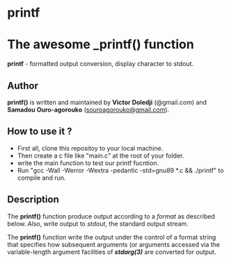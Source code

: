 # printf

# The awesome _printf() function

**printf** - formatted output conversion, display character to stdout.

## Author

**printf()** is written and maintained by **Victor Doledji** (@gmail.com) and **Samadou Ouro-agorouko** (souroagorouko@gmail.com).

## How to use it ?

* First all, clone this repositoy to your local machine.
* Then create a c file like "main.c" at the root of your folder.
* write the main function to test our printf fucntion.
* Run "gcc -Wall -Werror -Wextra -pedantic -std=gnu89 *.c && ./printf" to compile and run.

## Description
The **printf()** function produce output according to a *format* as described below. Also, write output to *stdout*, the standard output stream.

The  **printf()** function write the output under the control of a format string that specifies how subsequent arguments (or arguments accessed via the variable-length argument facilities of ***stdarg(3)*** are converted for output.